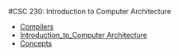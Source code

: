 #CSC 230: Introduction to Computer Architecture
* [Compilers](Compilers.markdown)
* [Introduction_to_Computer Architecture](Introduction_to_ComputerArchitecture.markdown)
* [Concepts](Concepts.markdown)
